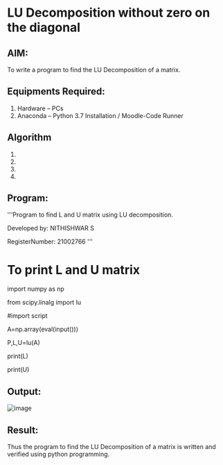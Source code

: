 # LU Decomposition without zero on the diagonal

## AIM:
To write a program to find the LU Decomposition of a matrix.

## Equipments Required:
1. Hardware – PCs
2. Anaconda – Python 3.7 Installation / Moodle-Code Runner

## Algorithm
1. 
2. 
3. 
4. 

## Program:
'''Program to find L and U matrix using LU decomposition.

Developed by: NITHISHWAR S

RegisterNumber: 21002766
'''

# To print L and U matrix

import numpy as np

from scipy.linalg import lu

#import script

A=np.array(eval(input()))

P,L,U=lu(A)

print(L)

print(U)



## Output:
![image](https://user-images.githubusercontent.com/94164665/147040143-e203e64d-0d04-4bae-9c62-8bc971de6af0.png)


## Result:
Thus the program to find the LU Decomposition of a matrix is written and verified using python programming.

